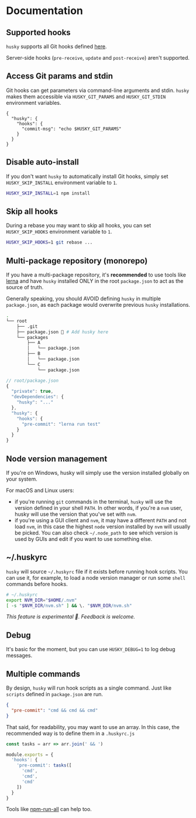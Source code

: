 # Documentation

## Supported hooks

`husky` supports all Git hooks defined [here](https://git-scm.com/docs/githooks).

Server-side hooks (`pre-receive`, `update` and `post-receive`) aren't supported.

## Access Git params and stdin

Git hooks can get parameters via command-line arguments and stdin. `husky` makes them accessible via `HUSKY_GIT_PARAMS` and `HUSKY_GIT_STDIN` environment variables.

```
{
  "husky": {
    "hooks": {
      "commit-msg": "echo $HUSKY_GIT_PARAMS"
    }
  }
}
```

## Disable auto-install

If you don't want `husky` to automatically install Git hooks, simply set `HUSKY_SKIP_INSTALL` environment variable to `1`.

```sh
HUSKY_SKIP_INSTALL=1 npm install
```

## Skip all hooks

During a rebase you may want to skip all hooks, you can set `HUSKY_SKIP_HOOKS` environment variable to `1`.

```sh
HUSKY_SKIP_HOOKS=1 git rebase ...
```

## Multi-package repository (monorepo)

If you have a multi-package repository, it's __recommended__ to use tools like [lerna](https://github.com/lerna/lerna) and have `husky` installed ONLY in the root `package.json` to act as the source of truth.

Generally speaking, you should AVOID defining `husky` in multiple `package.json`, as each package would overwrite previous `husky` installations.

```sh
.
└── root
    ├── .git
    ├── package.json 🐶 # Add husky here
    └── packages
        ├── A
        │   └── package.json
        ├── B
        │   └── package.json
        └── C
            └── package.json
```

```js
// root/package.json
{
  "private": true,
  "devDependencies": {
    "husky": "..."
  },
  "husky": {
    "hooks": {
      "pre-commit": "lerna run test"
    }
  }
}
```

## Node version management

If you're on Windows, husky will simply use the version installed globally on your system.

For macOS and Linux users:
- if you're running `git` commands in the terminal, `husky` will use the version defined in your shell `PATH`. In other words, if you're a `nvm` user, husky will use the version that you've set with `nvm`.
- if you're using a GUI client and `nvm`, it may have a different `PATH` and not load `nvm`, in this case the highest `node` version installed by `nvm` will usually be picked. You can also check `~/.node_path` to see which version is used by GUIs and edit if you want to use something else.

## ~/.huskyrc

`husky` will source `~/.huskyrc` file if it exists before running hook scripts.
You can use it, for example, to load a node version manager or run some `shell` commands before hooks.

```sh
# ~/.huskyrc
export NVM_DIR="$HOME/.nvm"
[ -s "$NVM_DIR/nvm.sh" ] && \. "$NVM_DIR/nvm.sh"
```

_This feature is experimental 🧪. Feedback is welcome._

## Debug

It's basic for the moment, but you can use `HUSKY_DEBUG=1` to log debug messages.

## Multiple commands

By design, `husky` will run hook scripts as a single command. Just like `scripts` defined in `package.json` are run.

```json
{
  "pre-commit": "cmd && cmd && cmd"
}
```

That said, for readability, you may want to use an array. In this case, the recommended way is to define them in a `.huskyrc.js`

```js
const tasks = arr => arr.join(' && ')

module.exports = {
  'hooks': {
    'pre-commit': tasks([
      'cmd',
      'cmd',
      'cmd'
    ])
  }
}
```

Tools like [npm-run-all](https://github.com/mysticatea/npm-run-all) can help too.
